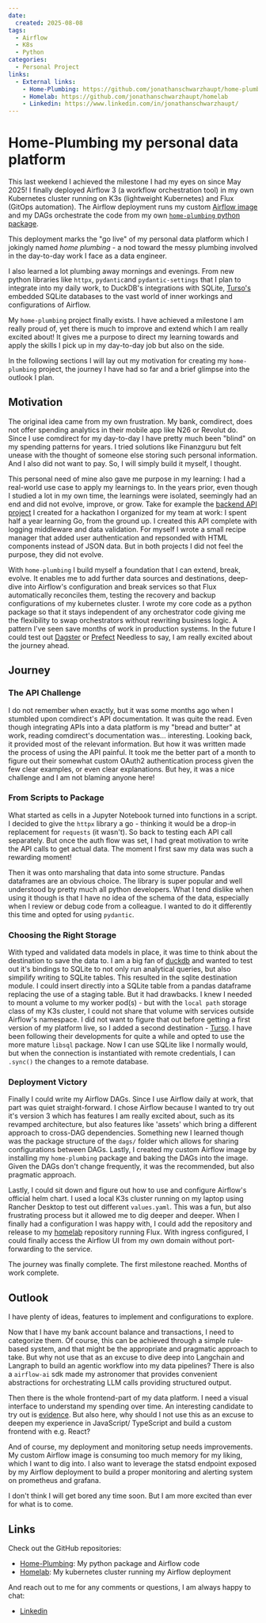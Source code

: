 ```yaml
---
date:
  created: 2025-08-08
tags:
  - Airflow
  - K8s
  - Python
categories:
  - Personal Project
links:
  - External links:
    - Home-Plumbing: https://github.com/jonathanschwarzhaupt/home-plumbing
    - Homelab: https://github.com/jonathanschwarzhaupt/homelab
    - Linkedin: https://www.linkedin.com/in/jonathanschwarzhaupt/
---
```


# Home-Plumbing my personal data platform

This last weekend I achieved the milestone I had my eyes on since May 2025! I finally deployed Airflow 3 (a workflow orchestration tool) in my own Kubernetes cluster running on K3s (lightweight Kubernetes) and Flux (GitOps automation). <!-- more --> The Airflow deployment runs my custom [Airflow image](https://github.com/jonathanschwarzhaupt/home-plumbing/pkgs/container/plumbing-airflow) and my DAGs orchestrate the code from my own [`home-plumbing` python package](https://github.com/jonathanschwarzhaupt/home-plumbing).

This deployment marks the "go live" of my personal data platform which I jokingly named *home plumbing* - a nod toward the messy plumbing involved in the day-to-day work I face as a data engineer.

I also learned a lot plumbing away mornings and evenings. From new python libraries like `httpx`, `pydantic`and `pydantic-settings` that I plan to integrate into my daily work, to DuckDB's integrations with SQLite, [Turso's](https://turso.tech/) embedded SQLite databases to the vast world of inner workings and configurations of Airflow.

My `home-plumbing` project finally exists. I have achieved a milestone I am really proud of, yet there is much to improve and extend which I am really excited about! It gives me a purpose to direct my learning towards and apply the skills I pick up in my day-to-day job but also on the side.

In the following sections I will lay out my motivation for creating my `home-plumbing` project, the journey I have had so far and a brief glimpse into the outlook I plan.

## Motivation

The original idea came from my own frustration. My bank, comdirect, does not offer spending analytics in their mobile app like N26 or Revolut do. Since I use comdirect for my day-to-day I have pretty much been "blind" on my spending patterns for years. I tried solutions like Finanzguru but felt unease with the thought of someone else storing such personal information. And I also did not want to pay. So, I will simply build it myself, I thought.

This personal need of mine also gave me purpose in my learning: I had a real-world use case to apply my learnings to. In the years prior, even though I studied a lot in my own time, the learnings were isolated, seemingly had an end and did not evolve, improve, or grow. Take for example the [backend API project](https://github.com/jonathanschwarzhaupt/go-demo-pokemon-ingestion) I created for a hackathon I organized for my team at work: I spent half a year learning Go, from the ground up. I created this API complete with logging middleware and data validation. For myself I wrote a small recipe manager that added user authentication and repsonded with HTML components instead of JSON data. But in both projects I did not feel the purpose, they did not evolve.

With `home-plumbing` I build myself a foundation that I can extend, break, evolve. It enables me to add further data sources and destinations, deep-dive into Airflow's configuration and break services so that Flux automatically reconciles them, testing the recovery and backup configurations of my kubernetes cluster. I wrote my core code as a python package so that it stays independent of any orchestrator code giving me the flexibility to swap orchestrators without rewriting business logic. A pattern I've seen save months of work in production systems. In the future I could test out [Dagster](https://dagster.io/) or [Prefect](https://www.prefect.io/) Needless to say, I am really excited about the journey ahead.

## Journey

### The API Challenge

I do not remember when exactly, but it was some months ago when I stumbled upon comdirect's API documentation. It was quite the read. Even though integrating APIs into a data platform is my "bread and butter" at work, reading comdirect's documentation was... interesting. Looking back, it provided most of the relevant information. But how it was written made the process of using the API painful. It took me the better part of a month to figure out their somewhat custom OAuth2 authentication process given the few clear examples, or even clear explanations. But hey, it was a nice challenge and I am not blaming anyone here!

### From Scripts to Package

What started as cells in a Jupyter Notebook turned into functions in a script. I decided to give the `httpx` library a go - thinking it would be a drop-in replacement for `requests` (it wasn't). So back to testing each API call separately. But once the auth flow was set, I had great motivation to write the API calls to get actual data. The moment I first saw my data was such a rewarding moment!

Then it was onto marshaling that data into some structure. Pandas dataframes are an obvious choice. The library is super popular and well understood by pretty much all python developers. What I tend dislike when using it though is that I have no idea of the schema of the data, especially when I review or debug code from a colleague. I wanted to do it differently this time and opted for using `pydantic`.

### Choosing the Right Storage

With typed and validated data models in place, it was time to think about the destination to save the data to. I am a big fan of [duckdb](https://duckdb.org/) and wanted to test out it's bindings to SQLite to not only run analytical queries, but also simpilify writing to SQLite tables. This resulted in the sqlite destination module. I could insert directly into a SQLite table from a pandas dataframe replacing the use of a staging table. But it had drawbacks. I knew I needed to mount a volume to my worker pod(s) - but with the `local path` storage class of my K3s cluster, I could not share that volume with services outside Airflow's namespace. I did not want to figure that out before getting a first version of my platform live, so I added a second destination - [Turso](https://turso.tech/). I have been following their developments for quite a while and opted to use the more mature `libsql` package. Now I can use SQLite like I normally would, but when the connection is instantiated with remote credentials, I can `.sync()` the changes to a remote database.

### Deployment Victory

Finally I could write my Airflow DAGs. Since I use Airflow daily at work, that part was quiet straight-forward. I chose Airflow because I wanted to try out it's version 3 which has features I am really excited about, such as its revamped architecture, but also features like 'assets' which bring a different approach to cross-DAG dependencies. Something new I learned though was the package structure of the `dags/` folder which allows for sharing configurations between DAGs. Lastly, I created my custom Airflow image by installing my `home-plumbing` package and baking the DAGs into the image. Given the DAGs don't change frequently, it was the recommended, but also pragmatic approach.

Lastly, I could sit down and figure out how to use and configure Airflow's official helm chart. I used a local K3s cluster running on my laptop using Rancher Desktop to test out different `values.yaml`. This was a fun, but also frustrating process but it allowed me to dig deeper and deeper. When I finally had a configuration I was happy with, I could add the repository and release to my [homelab](https://github.com/jonathanschwarzhaupt/homelab) repository running Flux. With ingress configured, I could finally access the Airflow UI from my own domain without port-forwarding to the service.

The journey was finally complete. The first milestone reached. Months of work complete.

## Outlook

I have plenty of ideas, features to implement and configurations to explore.

Now that I have my bank account balance and transactions, I need to categorize them. Of course, this can be achieved through a simple rule-based system, and that might be the appropriate and pragmatic approach to take. But why not use that as an excuse to dive deep into Langchain and Langraph to build an agentic workflow into my data pipelines? There is also a `airflow-ai` sdk made my astronomer that provides convenient abstractions for orchestrating LLM calls providing structured output.

Then there is the whole frontend-part of my data platform. I need a visual interface to understand my spending over time. An interesting candidate to try out is [evidence](https://evidence.dev/). But also here, why should I not use this as an excuse to deepen my experience in JavaScript/ TypeScript and build a custom frontend with e.g. React?

And of course, my deployment and monitoring setup needs improvements. My custom Airflow image is consuming too much memory for my liking, which I want to dig into. I also want to leverage the statsd endpoint exposed by my Airflow deployment to build a proper monitoring and alerting system on prometheus and grafana.

I don't think I will get bored any time soon. But I am more excited than ever for what is to come.

## Links

Check out the GitHub repositories:

* [Home-Plumbing](https://github.com/jonathanschwarzhaupt/home-plumbing): My python package and Airflow code
* [Homelab](https://github.com/jonathanschwarzhaupt/homelab): My kubernetes cluster running my Airflow deployment

And reach out to me for any comments or questions, I am always happy to chat:

* [Linkedin](https://www.linkedin.com/in/jonathanschwarzhaupt/)
